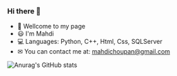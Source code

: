 ### Hi there 👋

- 🤍 Wellcome to my page
- 😃 I'm Mahdi
- 💻 Languages: Python, C++, Html, Css, SQLServer 
- ✉ You can contact me at: mahdichoupan@gmail.com


![Anurag's GitHub stats](https://github-readme-stats.vercel.app/api?username=mahdichoupan&theme=vue-dark&show_icons=true)

<i class="bitIcon-python"></i>
